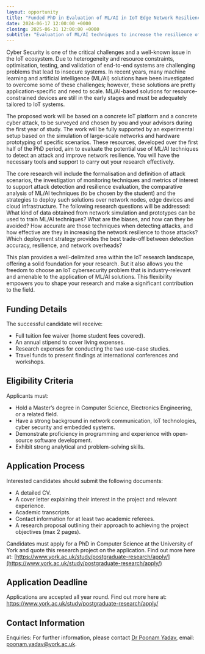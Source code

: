 ```yaml
---
layout: opportunity
title: "Funded PhD in Evaluation of ML/AI in IoT Edge Network Resilience"
date: 2024-06-17 12:00:00 +0000
closing: 2025-06-31 12:00:00 +0000
subtitle: "Evaluation of ML/AI techniques to increase the resilience of IoT Edge networks under cyberattacks"
---
```


Cyber Security is one of the critical challenges and a well-known issue in the IoT ecosystem. Due to heterogeneity and resource constraints, optimisation, testing, and validation of end-to-end systems are challenging problems that lead to insecure systems. In recent years, many machine learning and artificial intelligence (ML/AI) solutions have been investigated to overcome some of these challenges; however, these solutions are pretty application-specific and need to scale. ML/AI-based solutions for resource-constrained devices are still in the early stages and must be adequately tailored to IoT systems.

The proposed work will be based on a concrete IoT platform and a concrete cyber attack, to be surveyed and chosen by you and your advisors during the first year of study. The work will be fully supported by an experimental setup based on the simulation of large-scale networks and hardware prototyping of specific scenarios. These resources, developed over the first half of the PhD period, aim to evaluate the potential use of ML/AI techniques to detect an attack and improve network resilience. You will have the necessary tools and support to carry out your research effectively.

The core research will include the formalisation and definition of attack scenarios, the investigation of monitoring techniques and metrics of interest to support attack detection and resilience evaluation, the comparative analysis of ML/AI techniques (to be chosen by the student) and the strategies to deploy such solutions over network nodes, edge devices and cloud infrastructure. The following research questions will be addressed: What kind of data obtained from network simulation and prototypes can be used to train ML/AI techniques? What are the biases, and how can they be avoided? How accurate are those techniques when detecting attacks, and how effective are they in increasing the network resilience to those attacks? Which deployment strategy provides the best trade-off between detection accuracy, resilience, and network overheads?

This plan provides a well-delimited area within the IoT research landscape, offering a solid foundation for your research. But it also allows you the freedom to choose an IoT cybersecurity problem that is industry-relevant and amenable to the application of ML/AI solutions. This flexibility empowers you to shape your research and make a significant contribution to the field.

## Funding Details

The successful candidate will receive:

- Full tuition fee waiver (home student fees covered).
- An annual stipend to cover living expenses.
- Research expenses for conducting the two use-case studies.
- Travel funds to present findings at international conferences and workshops.

## Eligibility Criteria

Applicants must:

- Hold a Master’s degree in Computer Science, Electronics Engineering, or a related field.
- Have a strong background in network communication, IoT technologies, cyber security and embedded systems.
- Demonstrate proficiency in programming and experience with open-source software development.
- Exhibit strong analytical and problem-solving skills.

## Application Process

Interested candidates should submit the following documents:

- A detailed CV.
- A cover letter explaining their interest in the project and relevant experience.
- Academic transcripts.
- Contact information for at least two academic referees.
- A research proposal outlining their approach to achieving the project objectives (max 2 pages).

Candidates must apply for a PhD in Computer Science at the University of York and quote this research project on the application. Find out more here at: [https://www.york.ac.uk/study/postgraduate-research/apply/](https://www.york.ac.uk/study/postgraduate-research/apply/)

## Application Deadline

Applications are accepted all year round. Find out more here at: https://www.york.ac.uk/study/postgraduate-research/apply/

## Contact Information

Enquiries: For further information, please contact [Dr Poonam Yadav](https://www.cs.york.ac.uk/people/yadav), email: poonam.yadav@york.ac.uk.